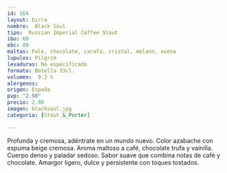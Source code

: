 ```yaml
---
id: 164
layout: birra
nombre:  Black Soul
tipo:  Russian Imperial Coffee Stout
ibu: 60
ebc: 80
maltas: Pale, chocolate, carafa, cristal, melano, avena
lupulos: Pilgrim
levaduras: No especificado
formato: Botella 33cl.
volumen:  9.2 %
alergenos: 
origen: España
pvp: "2.90"
precio: 2.90
imagen: blacksoul.jpg
categoria: [Stout_&_Porter]

---
```

Profunda y cremosa, adéntrate en un mundo nuevo. Color azabache con espuma beige cremosa. Aroma maltoso a café, chocolate trufa y vainilla. Cuerpo denso y paladar sedoso. Sabor suave que combina notas de café y chocolate. Amargor ligero, dulce y persistente con toques tostados.






























